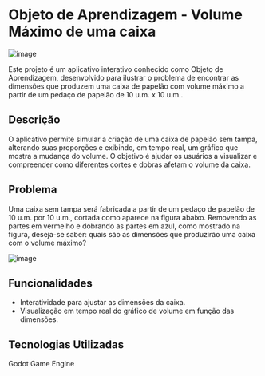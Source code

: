# Objeto de Aprendizagem - Volume Máximo de uma caixa
 
![image](https://github.com/Kallel181/Box/assets/86331656/b5fcb64f-a4a5-4c95-a49b-91910c9fdc80)

Este projeto é um aplicativo interativo conhecido como Objeto de Aprendizagem, desenvolvido para ilustrar o problema de encontrar as dimensões que produzem uma caixa de papelão com volume máximo a partir de um pedaço de papelão de 10 u.m. x 10 u.m..

## Descrição
O aplicativo permite simular a criação de uma caixa de papelão sem tampa, alterando suas proporções e exibindo, em tempo real, um gráfico que mostra a mudança do volume. O objetivo é ajudar os usuários a visualizar e compreender como diferentes cortes e dobras afetam o volume da caixa.

## Problema
Uma caixa sem tampa será fabricada a partir de um pedaço de papelão de 10 u.m. por 10 u.m., cortada como aparece na figura abaixo. Removendo as partes em vermelho e dobrando as partes em azul, como mostrado na figura, deseja-se saber: quais são as dimensões que produzirão uma caixa com o volume máximo?

![image](https://github.com/Kallel181/Box/assets/86331656/147e60b4-2da8-4680-acdb-08b743ed9ca6)

## Funcionalidades
- Interatividade para ajustar as dimensões da caixa.
- Visualização em tempo real do gráfico de volume em função das dimensões.

## Tecnologias Utilizadas
Godot Game Engine
